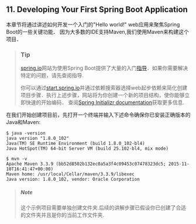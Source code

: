 ## 11. Developing Your First Spring Boot Application
本章节将通过讲述如何开发一个入门的"Hello world!" web应用来聚焦Spring Boot的一些关键功能．
因为大多数的IDE支持Maven,我们使用Maven来构建这个项目．
>### Tip
>[spring.io](https://spring.io/)网站为使用Spring Boot提供了大量的入门[指导](https://spring.io/guides)．如果你需要解决特定的问题，请先查阅指导.
>
>你可以通过[start.spring.io]()并通过依赖搜索器选择web起步依赖来简化创建项目步骤．执行上述步骤，网站将为你创建一个新的项目结构，使你能够立即快速的开始编码．
>查阅[Spring Initializr documentation](https://github.com/spring-io/initializr)获取更多信息.

在我们开始创建项目前，先打开一个终端并输入下述命令确保你已安装正确版本的Java和Maven:
```
$ java -version
java version "1.8.0_102"
Java(TM) SE Runtime Environment (build 1.8.0_102-bl4)
Java HotSpot(TM) 64-bit Server VM (build 25.102-bl4, mix mode)
```
```
$ mvn -v
Apache Maven 3.3.9 (bb52d8502b132ec0a5a3f4c09453c07478323dc5; 2015-11-10T16:41:47+00:00)
Maven home: /usr/local/Cellar/maven/3.3.9/libexec
Java version: 1.8.0_102, vendor: Oracle Corporation
```
>##### Note
>这个示例项目需要单独创建文件夹.后续的讲解步骤已假设你已创建了合适的文件夹并且是你的当前工作文件夹.
